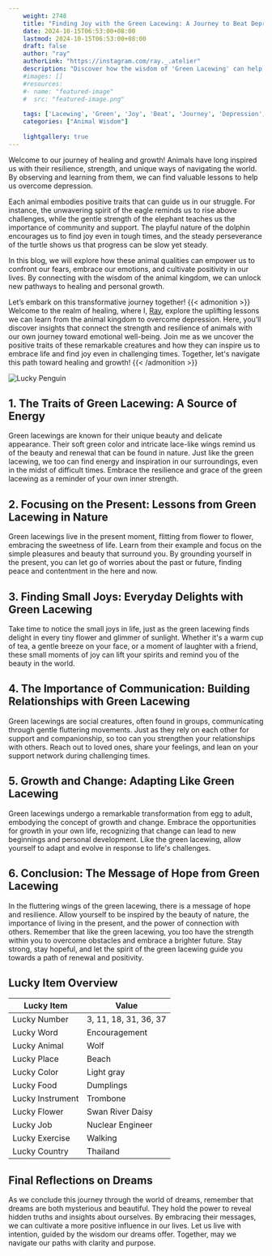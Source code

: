 ```yaml
---
    weight: 2748
    title: "Finding Joy with the Green Lacewing: A Journey to Beat Depression"  # Assuming 'title' column exists
    date: 2024-10-15T06:53:00+08:00
    lastmod: 2024-10-15T06:53:00+08:00
    draft: false
    author: "ray"
    authorLink: "https://instagram.com/ray._.atelier"
    description: "Discover how the wisdom of 'Green Lacewing' can help you overcome depression and find joy in your life journey."
    #images: []
    #resources:
    #- name: "featured-image"
    #  src: "featured-image.png"
    
    tags: ['Lacewing', 'Green', 'Joy', 'Beat', 'Journey', 'Depression', 'Finding']
    categories: ["Animal Wisdom"]
    
    lightgallery: true
---
```

    
Welcome to our journey of healing and growth! Animals have long inspired us with their resilience, strength, and unique ways of navigating the world. By observing and learning from them, we can find valuable lessons to help us overcome depression.

Each animal embodies positive traits that can guide us in our struggle. For instance, the unwavering spirit of the eagle reminds us to rise above challenges, while the gentle strength of the elephant teaches us the importance of community and support. The playful nature of the dolphin encourages us to find joy even in tough times, and the steady perseverance of the turtle shows us that progress can be slow yet steady.

In this blog, we will explore how these animal qualities can empower us to confront our fears, embrace our emotions, and cultivate positivity in our lives. By connecting with the wisdom of the animal kingdom, we can unlock new pathways to healing and personal growth.

Let’s embark on this transformative journey together!
{{< admonition >}}
Welcome to the realm of healing, where I, [Ray](https://instagram.com/ray._.atelier), explore the uplifting lessons we can learn from the animal kingdom to overcome depression. Here, you’ll discover insights that connect the strength and resilience of animals with our own journey toward emotional well-being. Join me as we uncover the positive traits of these remarkable creatures and how they can inspire us to embrace life and find joy even in challenging times. Together, let's navigate this path toward healing and growth!
{{< /admonition >}}

![Lucky Penguin](https://cdn.pixabay.com/photo/2024/09/07/02/34/penguins-9028827_1280.jpg "Lucky Penguin")

## 1. The Traits of Green Lacewing: A Source of Energy
Green lacewings are known for their unique beauty and delicate appearance. Their soft green color and intricate lace-like wings remind us of the beauty and renewal that can be found in nature. Just like the green lacewing, we too can find energy and inspiration in our surroundings, even in the midst of difficult times. Embrace the resilience and grace of the green lacewing as a reminder of your own inner strength.

## 2. Focusing on the Present: Lessons from Green Lacewing in Nature
Green lacewings live in the present moment, flitting from flower to flower, embracing the sweetness of life. Learn from their example and focus on the simple pleasures and beauty that surround you. By grounding yourself in the present, you can let go of worries about the past or future, finding peace and contentment in the here and now.

## 3. Finding Small Joys: Everyday Delights with Green Lacewing
Take time to notice the small joys in life, just as the green lacewing finds delight in every tiny flower and glimmer of sunlight. Whether it's a warm cup of tea, a gentle breeze on your face, or a moment of laughter with a friend, these small moments of joy can lift your spirits and remind you of the beauty in the world.

## 4. The Importance of Communication: Building Relationships with Green Lacewing
Green lacewings are social creatures, often found in groups, communicating through gentle fluttering movements. Just as they rely on each other for support and companionship, so too can you strengthen your relationships with others. Reach out to loved ones, share your feelings, and lean on your support network during challenging times.

## 5. Growth and Change: Adapting Like Green Lacewing
Green lacewings undergo a remarkable transformation from egg to adult, embodying the concept of growth and change. Embrace the opportunities for growth in your own life, recognizing that change can lead to new beginnings and personal development. Like the green lacewing, allow yourself to adapt and evolve in response to life's challenges.

## 6. Conclusion: The Message of Hope from Green Lacewing
In the fluttering wings of the green lacewing, there is a message of hope and resilience. Allow yourself to be inspired by the beauty of nature, the importance of living in the present, and the power of connection with others. Remember that like the green lacewing, you too have the strength within you to overcome obstacles and embrace a brighter future. Stay strong, stay hopeful, and let the spirit of the green lacewing guide you towards a path of renewal and positivity.


## Lucky Item Overview
| Lucky Item          | Value              |
|---------------|--------------------|
| Lucky Number        | 3, 11, 18, 31, 36, 37  |
| Lucky Word          | Encouragement |
| Lucky Animal        | Wolf |
| Lucky Place         | Beach     |
| Lucky Color         | Light gray     |
| Lucky Food          | Dumplings      |
| Lucky Instrument    | Trombone |
| Lucky Flower        | Swan River Daisy    |
| Lucky Job           | Nuclear Engineer       |
| Lucky Exercise      | Walking  |
| Lucky Country       | Thailand    |


##  Final Reflections on Dreams

As we conclude this journey through the world of dreams, remember that dreams are both mysterious and beautiful. They hold the power to reveal hidden truths and insights about ourselves. By embracing their messages, we can cultivate a more positive influence in our lives. Let us live with intention, guided by the wisdom our dreams offer. Together, may we navigate our paths with clarity and purpose.
